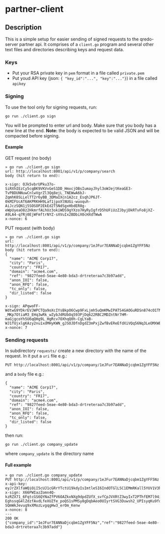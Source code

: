 # partner-client

## Description
This is a simple setup for easier sending of signed requests to the qredo-server partner api.
It comprises of a `client.go` program and several other text files and directories describing keys and request data.

### Keys
* Put your RSA private key in `pem` format in a file called `private.pem`
* Put youd API key (json: `{ "key_id":"...", "key":"..."}`) in a file called `apikey`
  
### Signing
To use the tool only for signing requests, run:
```
go run ./client.go sign
```
You will be prompted to enter url and body. Make sure that you body has a new line at the end.
**Note:** the body is expected to be valid JSON and will be compacted before signing.
#### Example
GET request (no body)
```
» go run ./client.go sign
url: http://localhost:8001/api/v1/p/company/search
body (hit return to end):

x-sign: OJk5vbrUPku37o-SiRXhIEzCy5cqBK9VKVvGeS1DD_HmxcjOBsIumayJhyl3oWJejtKeaGE3-TvPBDUNNuwCnlwVgrZl3Qq8ejL_TNEWwA6bJ-ZqmhK8SLLelTT2r6yBB_3DMaIXcn1A2cz_EsqhJP6JT-0kMIFUcAT6AKPRKHH9Laf1jpoXlNUGi-wuoquh-AiJczSQN1j5SOSOP2EkEd2T5NdSgxHbdER8g-eWpUyeaO8z2HkmrfALhUz3okiWDS9gYXzo7HyRyIgfrD5hUFiUzZJbyjDkRTvFo8jXZ-A9LA4-q7Rj0EjWFmftrNYZ-sXVuIx2BDbiX0cHXdTWwA
x-nonce: 6
```

PUT request (with body)
```
» go run ./client.go sign
url: http://localhost:8001/api/v1/p/company/1eJFur7EANNaDjcqbm1ZgYFF5Nz
body (hit return to end):
{
  "name": "ACME Corp17",
  "city": "Paris",
  "country": "FR17",
  "domain": "acme4.com",
  "ref": "9827feed-5eae-4e80-bda3-drtreteraa7c3b97add",
  "anon_IOI": false,
  "anon_RFQ": false,
  "tc_only": false,
  "dir_listed": false
}

x-sign: APqwoFF-WdtwG9YDkrEVJWPCTQa9oXcIYsBkpO6Cwp9FxLjmh5uQmKMwIPATS4GAOGuRDSn874cO1TN77h_UQavmR86RH4IxIWqaZapHWVdaCntQs6r0j_0BSxNfbm8hHYpByxIJrtcCseuZ_XAIP5fJ-_MKp7OtiaM3_EHq3wRk_wZybJdRUbOq593PjDq622RBC2MDZntNr7HM-maGjgcoYh5U6qQHg9L_HgRcv7OXhqQ0h-CgLYaB-WJ1fUjxlgKAzy2nu1xdMHyKWN_gJSOJDfnDgdZ3mPxjZwfBvEReEfdXiVQq56Nq3LeOMXWERJ7x9vgGRsMbpHIYLWNooA
x-nonce: 7
```

### Sending requests
In subdirectory `requests/` create a new directory with the name of the request. In it put a `uri` file e.g.:
```
PUT http://localhost:8001/api/v1/p/company/1eJFur7EANNaDjcqbm1ZgYFF5Nz
```
and a `body` file e.g.:
```
{
  "name": "ACME Corp17",
  "city": "Paris",
  "country": "FR17",
  "domain": "acme4.com",
  "ref": "9827feed-5eae-4e80-bda3-drtreteraa7c3b97add",
  "anon_IOI": false,
  "anon_RFQ": false,
  "tc_only": false,
  "dir_listed": false
}

```

then run:
```
go run ./client.go company_update
```
where `company_update` is the directory name

#### Full example
```
» go run ./client.go company_update
PUT http://localhost:8001/api/v1/p/company/1eJFur7EANNaDjcqbm1ZgYFF5Nz
x-api-key: eyJrZXlfaWQiOiI5cUJ1cGRrYTctU19kdyIsImtleSI6IndOTGlLSC1EMmRKall5YUV1V3hoS0RmaG9XZTVqUTNib3JKdWZjeERzcFUifQ
x-sign: X66PWIazZomn4Q-kzRZX71_6FqtcGS6QYNaZfPV6OAZkxNXg9dpdZUfX_svfCpJVXRtZ3wyIxT2PThfEM7l94ihowpwWzZ6zUZ0Dk1dJFaMxeRxVmT8AGIiR4GncEgnNStcAcPaIsFwarq43lOJKMJgppR3gkEqB5i7n6sWA-EghssqG4lZdzfAvdLfeXUZfe_poQS1sPMSy8gDqbAeo0UIyrtSVG3Duwsh2_UPIsyqKu9fdmllErfRNTXoFZe7i7Ulr4y7Ya45gyUYEzdqT8Gm3t0OttQqEyyvIwx7nrmy1ACaZwmg-SQmWkJevug9xXMozLvgqgHw3_erOm_Kenw
x-nonce: 8
---
200 OK
{"company_id":"1eJFur7EANNaDjcqbm1ZgYFF5Nz","ref":"9827feed-5eae-4e80-bda3-drtreteraa7c3b97add"}

```
